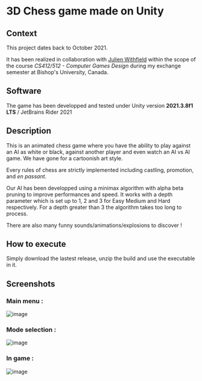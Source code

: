 # 3D Chess game made on Unity 

## Context 
This project dates back to October 2021.

It has been realized in collaboration with [Julien Withfield](https://github.com/thekidvoomer) within the scope of the course *CS412/512 - Computer Games Design*  during my exchange semester at Bishop's University, Canada.

## Software

The game has been developped and tested under Unity version **2021.3.8f1 LTS** / JetBrains Rider 2021

## Description

This is an animated chess game where you have the ability to play against an AI as white or black, against another player and even watch an AI vs AI game. We have gone for a cartoonish art style.

Every rules of chess are strictly implemented including castling, promotion, and *en passant*.

Our AI has been developped using a minimax algorithm with alpha beta pruning to improve performances and speed. It works with a depth parameter which is set up to 1, 2 and 3 for Easy Medium and Hard respectively. For a depth greater than 3 the algorithm takes too long to process.

There are also many funny sounds/animations/explosions to discover !

## How to execute

Simply download the lastest release, unzip the build and use the executable in it.

## Screenshots

### Main menu :
![image](https://user-images.githubusercontent.com/71391756/185758491-5501a635-2e37-4974-b6ab-fde13b5629ad.png)


### Mode selection :
![image](https://user-images.githubusercontent.com/71391756/185759198-9cc48579-9790-400f-9694-133d09e17e61.png)

### In game :
![image](https://user-images.githubusercontent.com/71391756/185759222-00220768-a62b-4ea3-9cd8-50f445caff94.png)
